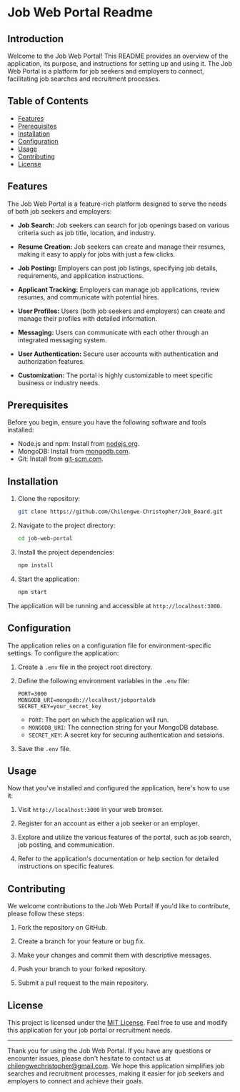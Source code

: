 # Job Web Portal Readme

## Introduction

Welcome to the Job Web Portal! This README provides an overview of the application, its purpose, and instructions for setting up and using it. The Job Web Portal is a platform for job seekers and employers to connect, facilitating job searches and recruitment processes.

## Table of Contents

- [Features](#features)
- [Prerequisites](#prerequisites)
- [Installation](#installation)
- [Configuration](#configuration)
- [Usage](#usage)
- [Contributing](#contributing)
- [License](#license)

## Features

The Job Web Portal is a feature-rich platform designed to serve the needs of both job seekers and employers:

- **Job Search:** Job seekers can search for job openings based on various criteria such as job title, location, and industry.

- **Resume Creation:** Job seekers can create and manage their resumes, making it easy to apply for jobs with just a few clicks.

- **Job Posting:** Employers can post job listings, specifying job details, requirements, and application instructions.

- **Applicant Tracking:** Employers can manage job applications, review resumes, and communicate with potential hires.

- **User Profiles:** Users (both job seekers and employers) can create and manage their profiles with detailed information.

- **Messaging:** Users can communicate with each other through an integrated messaging system.

- **User Authentication:** Secure user accounts with authentication and authorization features.

- **Customization:** The portal is highly customizable to meet specific business or industry needs.

## Prerequisites

Before you begin, ensure you have the following software and tools installed:

- Node.js and npm: Install from [nodejs.org](https://nodejs.org/).
- MongoDB: Install from [mongodb.com](https://www.mongodb.com/).
- Git: Install from [git-scm.com](https://git-scm.com/).

## Installation

1. Clone the repository:

   ```bash
   git clone https://github.com/Chilengwe-Christopher/Job_Board.git
   ```

2. Navigate to the project directory:

   ```bash
   cd job-web-portal
   ```

3. Install the project dependencies:

   ```bash
   npm install
   ```

4. Start the application:

   ```bash
   npm start
   ```

The application will be running and accessible at `http://localhost:3000`.

## Configuration

The application relies on a configuration file for environment-specific settings. To configure the application:

1. Create a `.env` file in the project root directory.

2. Define the following environment variables in the `.env` file:

   ```env
   PORT=3000
   MONGODB_URI=mongodb://localhost/jobportaldb
   SECRET_KEY=your_secret_key
   ```

   - `PORT`: The port on which the application will run.
   - `MONGODB_URI`: The connection string for your MongoDB database.
   - `SECRET_KEY`: A secret key for securing authentication and sessions.

3. Save the `.env` file.

## Usage

Now that you've installed and configured the application, here's how to use it:

1. Visit `http://localhost:3000` in your web browser.

2. Register for an account as either a job seeker or an employer.

3. Explore and utilize the various features of the portal, such as job search, job posting, and communication.

4. Refer to the application's documentation or help section for detailed instructions on specific features.

## Contributing

We welcome contributions to the Job Web Portal! If you'd like to contribute, please follow these steps:

1. Fork the repository on GitHub.

2. Create a branch for your feature or bug fix.

3. Make your changes and commit them with descriptive messages.

4. Push your branch to your forked repository.

5. Submit a pull request to the main repository.

## License

This project is licensed under the [MIT License](LICENSE). Feel free to use and modify this application for your job portal or recruitment needs.

---

Thank you for using the Job Web Portal. If you have any questions or encounter issues, please don't hesitate to contact us at chilengwechristopher@gmail.com. We hope this application simplifies job searches and recruitment processes, making it easier for job seekers and employers to connect and achieve their goals.

